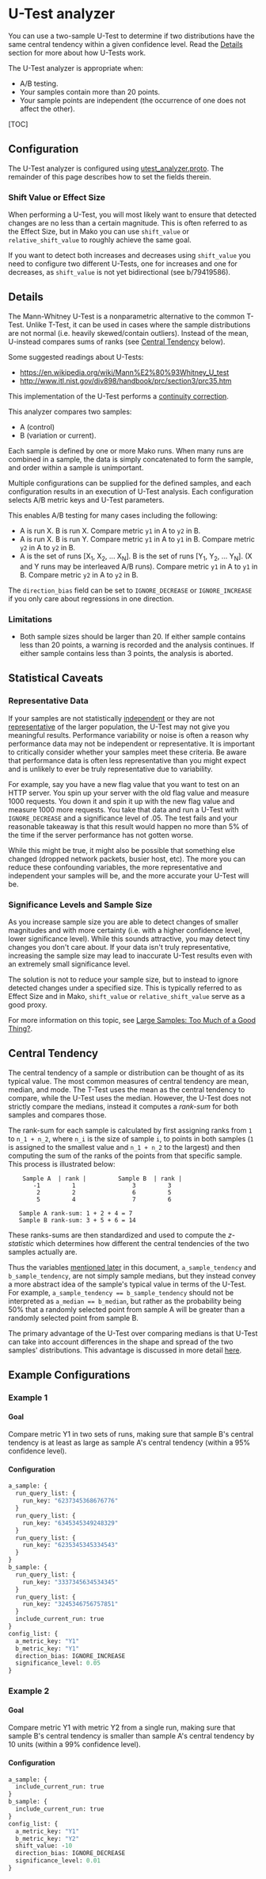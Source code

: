 # U-Test analyzer

You can use a two-sample U-Test to determine if two distributions have the same
central tendency within a given confidence level. Read the [Details](#details)
section for more about how U-Tests work.

The U-Test analyzer is appropriate when:

*   A/B testing.
*   Your samples contain more than 20 points.
*   Your sample points are independent (the occurrence of one does not affect
    the other).

[TOC]

## Configuration

The U-Test analyzer is configured using
[utest_analyzer.proto](https://github.com/google/mako/clients/proto/analyzers/utest_analyzer.proto).
The remainder of this page describes how to set the fields therein.

### Shift Value or Effect Size

When performing a U-Test, you will most likely want to ensure that detected
changes are no less than a certain magnitude. This is often referred to as the
Effect Size, but in Mako you can use `shift_value` or `relative_shift_value`
to roughly achieve the same goal.

If you want to detect both increases and decreases using `shift_value` you need
to configure two different U-Tests, one for increases and one for decreases, as
`shift_value` is not yet bidirectional (see b/79419586).

## Details

The Mann-Whitney U-Test is a nonparametric alternative to the common T-Test.
Unlike T-Test, it  can be used in cases where the sample distributions are not
normal (i.e. heavily skewed/contain outliers).
Instead of the mean, U-instead compares sums of ranks (see
[Central Tendency](#central-tendency) below).

Some suggested readings about U-Tests:

*   https://en.wikipedia.org/wiki/Mann%E2%80%93Whitney_U_test
*   http://www.itl.nist.gov/div898/handbook/prc/section3/prc35.htm

This implementation of the U-Test performs a
[continuity correction](https://en.wikipedia.org/wiki/Continuity_correction).

This analyzer compares two samples:

*   A (control)
*   B (variation or current).

Each sample is defined by one or more Mako runs. When many runs are combined
in a sample, the data is simply concatenated to form the sample, and order
within a sample is unimportant.

Multiple configurations can be supplied for the defined samples, and each
configuration results in an execution of U-Test analysis. Each configuration
selects A/B metric keys and U-Test parameters.

This enables A/B testing for many cases including the following:

*   A is run X. B is run X. Compare metric `y1` in A to `y2` in B.
*   A is run X. B is run Y. Compare metric `y1` in A to `y1` in B. Compare
    metric `y2` in A to `y2` in B.
*   A is the set of runs [X<sub>1</sub>, X<sub>2</sub>, ... X<sub>N</sub>]. B is
    the set of runs [Y<sub>1</sub>, Y<sub>2</sub>, ... Y<sub>N</sub>]. (X and Y
    runs may be interleaved A/B runs). Compare metric `y1` in A to `y1` in B.
    Compare metric `y2` in A to `y2` in B.

The `direction_bias` field can be set to `IGNORE_DECREASE` or `IGNORE_INCREASE`
if you only care about regressions in one direction.

### Limitations

*   Both sample sizes should be larger than 20. If either sample contains less
    than 20 points, a warning is recorded and the analysis continues. If either
    sample contains less than 3 points, the analysis is aborted.

## Statistical Caveats

### Representative Data

If your samples are not statistically
[independent](https://onlinelibrary.wiley.com/doi/full/10.1002/cem.2773) or they
are not
[representative](https://www.investopedia.com/terms/r/representative-sample.asp)
of the larger population, the U-Test may not give you meaningful results.
Performance variability or noise is often a reason why performance data may not
be independent or representative. It is important to critically consider whether
your samples meet these criteria. Be aware that performance data is often less
representative than you might expect and is unlikely to ever be truly
representative due to variability.

For example, say you have a new flag value that you want to test on an HTTP
server. You spin up your server with the old flag value and measure 1000
requests. You down it and spin it up with the new flag value and measure 1000
more requests. You take that data and run a U-Test with `IGNORE_DECREASE` and a
significance level of .05. The test fails and your reasonable takeaway is that
this result would happen no more than 5% of the time if the server performance
has not gotten worse.

While this might be true, it might also be possible that something else changed
(dropped network packets, busier host, etc). The more you can reduce these
confounding variables, the more representative and independent your samples will
be, and the more accurate your U-Test will be.

### Significance Levels and Sample Size

As you increase sample size you are able to detect changes of smaller magnitudes
and with more certainty (i.e. with a higher confidence level, lower significance
level). While this sounds attractive, you may detect tiny changes you don't care
about. If your data isn't truly representative, increasing the sample size may
lead to inaccurate U-Test results even with an extremely small significance
level.

The solution is not to reduce your sample size, but to instead to ignore
detected changes under a specified size. This is typically referred to as Effect
Size and in Mako, `shift_value` or `relative_shift_value` serve as a good
proxy.

For more information on this topic, see
[Large Samples: Too Much of a Good Thing?](http://blog.minitab.com/blog/statistics-and-quality-data-analysis/large-samples-too-much-of-a-good-thing).

## Central Tendency

The central tendency of a sample or distribution can be thought of as its
typical value. The most common measures of central tendency are mean, median,
and mode. The T-Test uses the mean as the central tendency to compare, while the
U-Test uses the median. However, the U-Test does not strictly compare the
medians, instead it computes a *rank-sum* for both samples and compares those.

The rank-sum for each sample is calculated by first assigning ranks from `1` to
`n_1 + n_2`, where `n_i` is the size of sample `i`, to points in both samples
(`1` is assigned to the smallest value and `n_1 + n_2` to the largest) and then
computing the sum of the ranks of the points from that specific sample. This
process is illustrated below:

```
    Sample A  | rank |         Sample B  | rank |
       -1         1                3         3
        2         2                6         5
        5         4                7         6

   Sample A rank-sum: 1 + 2 + 4 = 7
   Sample B rank-sum: 3 + 5 + 6 = 14
```

These ranks-sums are then standardized and used to compute the *z-statistic*
which determines how different the central tendencies of the two samples
actually are.

Thus the variables [mentioned later](#example-configurations) in this document,
`a_sample_tendency` and `b_sample_tendency`, are not simply sample medians, but
they instead convey a more abstract idea of the sample's typical value in terms
of the U-Test. For example, `a_sample_tendency == b_sample_tendency` should not
be interpreted as `a_median == b_median`, but rather as the probability being
50% that a randomly selected point from sample A will be greater than a randomly
selected point from sample B.

The primary advantage of the U-Test over comparing medians is that U-Test can
take into account differences in the shape and spread of the two samples'
distributions. This advantage is discussed in more detail
[here](https://www.ncbi.nlm.nih.gov/pmc/articles/PMC1120984/).

## Example Configurations

### Example 1

#### Goal

Compare metric Y1 in two sets of runs, making sure that sample B's central
tendency is at least as large as sample A's central tendency (within a 95%
confidence level).

#### Configuration

```proto
a_sample: {
  run_query_list: {
    run_key: "6237345368676776"
  }
  run_query_list: {
    run_key: "6345345349248329"
  }
  run_query_list: {
    run_key: "6235345345334543"
  }
}
b_sample: {
  run_query_list: {
    run_key: "3337345634534345"
  }
  run_query_list: {
    run_key: "3245346756757851"
  }
  include_current_run: true
}
config_list: {
  a_metric_key: "Y1"
  b_metric_key: "Y1"
  direction_bias: IGNORE_INCREASE
  significance_level: 0.05
}
```

### Example 2

#### Goal

Compare metric Y1 with metric Y2 from a single run, making sure that sample B's
central tendency is smaller than sample A's central tendency by 10 units (within
a 99% confidence level).

#### Configuration

```proto
a_sample: {
  include_current_run: true
}
b_sample: {
  include_current_run: true
}
config_list: {
  a_metric_key: "Y1"
  b_metric_key: "Y2"
  shift_value: -10
  direction_bias: IGNORE_DECREASE
  significance_level: 0.01
}
```
